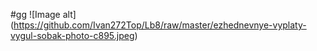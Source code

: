 #gg
![Image alt] (https://github.com/Ivan272Top/Lb8/raw/master/ezhednevnye-vyplaty-vygul-sobak-photo-c895.jpeg)
